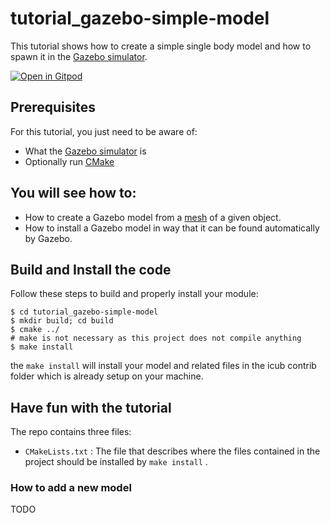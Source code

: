 # tutorial_gazebo-simple-model
This tutorial shows how to create a simple single body model and how to spawn it in the [Gazebo simulator](http://gazebosim.org/). 

[![Open in Gitpod](https://gitpod.io/button/open-in-gitpod.svg)](https://gitpod.io/#https://github.com/vvv-school/tutorial_gazebo-simple-model)

## Prerequisites

For this tutorial, you just need to be aware of:
- What the [Gazebo simulator](http://gazebosim.org/) is
- Optionally run [CMake](https://cmake.org/)

## You will see how to:
- How to create a Gazebo model from a [mesh](https://en.wikipedia.org/wiki/Polygon_mesh) of a given object.
- How to install a Gazebo model in way that it can be found automatically by Gazebo.

## Build and Install the code
Follow these steps to build and properly install your module: 
```
$ cd tutorial_gazebo-simple-model
$ mkdir build; cd build
$ cmake ../
# make is not necessary as this project does not compile anything
$ make install
```
the `make install` will install your model and related files in the icub contrib folder which is already setup on your machine. 

## Have fun with the tutorial
The repo contains three files: 
* `CMakeLists.txt` : The file that describes where the files contained in the project should be installed by `make install` . 

### How to add a new model
TODO
